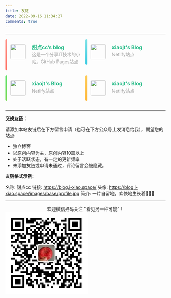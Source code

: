 ```yaml
---
title: 友链
date: 2022-09-16 11:34:27
comments: true
---
```

<style>
  .ellipsis {
    white-space: nowrap;
    overflow: hidden;
    text-overflow: ellipsis;
}

.clamp2 {
    overflow: hidden;
    text-overflow: ellipsis;
    -webkit-box-orient: vertical;
    display: -webkit-box;
    -webkit-line-clamp: 2;
}

.links-content {
    margin-top: 1rem;
}

.link-navigation {
    display: flex;
    justify-content: flex-start;
    flex-flow: row wrap;
    align-items: flex-start;
}

.card {
    flex: 0 0 50%;
    overflow: hidden;
    padding: 1em;
    box-sizing: border-box;
    font-size: 1rem;
    border-radius: 4px;
    transition-duration: 0.15s;
    margin-bottom: 1rem;
    display: flex;
    position: relative;
}

.card::after {
  content: "";
  position: absolute;
  width: 5px;
  left: 0;
  top: 0;
  bottom: 0;
  border-radius: 4px;
  opacity: 0.8;
}
.card:nth-child(1n)::after {
  background: linear-gradient(136.4deg, #ff7a6d, #ff4d3e);
}
.card:nth-child(2n)::after {
  background: linear-gradient(136.4deg, #5ddbe0, #00bcda);
}
.card:nth-child(3n)::after {
  background: linear-gradient(136.4deg, #3bdc48, #5cd12e);
}
.card:nth-child(4n)::after {
  background: linear-gradient(136.4deg, #febe2b, #ffa300);
}
.card:nth-child(5n)::after {
  background: linear-gradient(136.4deg, #9475f7, #7753e9);
}


.card:hover {
    transform: scale(1.1);
    box-shadow: 0 2px 6px 0 rgba(0, 0, 0, 0.12), 0 0 6px 0 rgba(0, 0, 0, 0.04);
}

.card a {
    border: none;
}

.card .ava {
    width: 3rem!important;
    height: 3rem!important;
    margin: 0!important;
    margin-right: 1em!important;
    border-radius: 4px;
}

.card .card-header {
    font-style: italic;
    overflow: hidden;
    width: 100%;
    display: flex;
    flex-direction: column;
    margin-left: 3px;
}

.card .card-header a {
    font-style: normal;
    color: #2bbc8a;
    font-weight: bold;
    text-decoration: none;
    height: 20px;
    line-height: 20px;
}

.card .card-header a:hover {
    color: #d480aa;
    text-decoration: none;
}

.card .card-header .info {
    font-style: normal;
    color: #a3a3a3;
    font-size: 14px;
    min-width: 0;
    line-height: 22px;
    margin-top: 2px;
}
</style>

---

<div class="post-body">
   <div id="links">
      <div class="links-content">
         <div class="link-navigation">
            <div class="card">
               <img class="ava" src="https://m.i-xiao.space/images/base/profile.jpg" />
               <div class="card-header">
                     <a href="https://blog.i-xiao.space/">甜点cc’s blog</a>
                  <div class="info clamp2" title="这是一个分享IT技术的小站。GitHub Pages站点">这是一个分享IT技术的小站。GitHub Pages站点</div>
               </div>
            </div>
            <div class="card">
               <img class="ava" src="https://m.i-xiao.space/images/base/profile.jpg" />
               <div class="card-header">
                     <a href="https://m.i-xiao.space/">xiaojt's Blog</a>
                  <div class="info clamp2" title="Netlify站点">Netlify站点</div>
               </div>
            </div>
            <div class="card">
               <img class="ava" src="https://m.i-xiao.space/images/base/profile.jpg" />
               <div class="card-header">
                     <a href="https://m.i-xiao.space/">xiaojt's Blog</a>
                  <div class="info clamp2" title="Netlify站点">Netlify站点</div>
               </div>
            </div>
            <div class="card">
               <img class="ava" src="https://m.i-xiao.space/images/base/profile.jpg" />
               <div class="card-header">
                     <a href="https://m.i-xiao.space/">xiaojt's Blog</a>
                  <div class="info clamp2" title="Netlify站点">Netlify站点</div>
               </div>
            </div>
         </div>
      </div>
   </div>
</div>

---

**交换友链：**

请添加本站友链后在下方留言申请（也可在下方公众号上发消息给我），期望您的站点:

- 独立博客
- 以原创内容为主，原创内容10篇以上
- 处于活跃状态，有一定的更新频率
- 未添加友链或申请未通过，评论留言会被隐藏。

**友链格式示例:**

名称: 甜点cc
链接: https://blog.i-xiao.space/
头像: https://blog.i-xiao.space/images/base/profile.jpg
简介: 一片自留地，欢快地生长着🌱🍅🥦

---

<center>欢迎微信扫码关注 "看见另一种可能"！</center>

<img src="/images/contact/qrcode_wechat.jpg" alt="wechat：看见另一种可能" />

<!-- ![wechat：看见另一种可能](https://raw.githubusercontent.com/all-smile/nav/v1.0.6/static/images/qrcode_wechat.jpg) -->